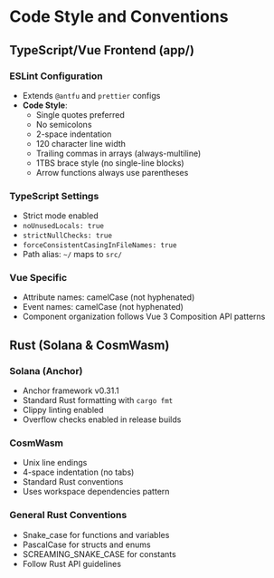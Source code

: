 # Code Style and Conventions

## TypeScript/Vue Frontend (app/)

### ESLint Configuration
- Extends `@antfu` and `prettier` configs
- **Code Style**:
  - Single quotes preferred
  - No semicolons
  - 2-space indentation
  - 120 character line width
  - Trailing commas in arrays (always-multiline)
  - 1TBS brace style (no single-line blocks)
  - Arrow functions always use parentheses

### TypeScript Settings
- Strict mode enabled
- `noUnusedLocals: true`
- `strictNullChecks: true`
- `forceConsistentCasingInFileNames: true`
- Path alias: `~/` maps to `src/`

### Vue Specific
- Attribute names: camelCase (not hyphenated)
- Event names: camelCase (not hyphenated)
- Component organization follows Vue 3 Composition API patterns

## Rust (Solana & CosmWasm)

### Solana (Anchor)
- Anchor framework v0.31.1
- Standard Rust formatting with `cargo fmt`
- Clippy linting enabled
- Overflow checks enabled in release builds

### CosmWasm
- Unix line endings
- 4-space indentation (no tabs)
- Standard Rust conventions
- Uses workspace dependencies pattern

### General Rust Conventions
- Snake_case for functions and variables
- PascalCase for structs and enums
- SCREAMING_SNAKE_CASE for constants
- Follow Rust API guidelines